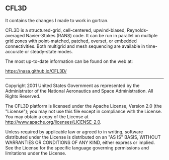 ## CFL3D

It contains the changes I made to work in gortran.

CFL3D 
is a structured-grid, cell-centered, upwind-biased, Reynolds-averaged Navier-Stokes (RANS) code. It can be run
in parallel on multiple grid zones with point-matched, patched, overset, or embedded connectivities. Both
multigrid and mesh sequencing are available in time-accurate or steady-state modes.

The most up-to-date information can be found on the web at:

https://nasa.github.io/CFL3D/

-------------

Copyright 2001 United States Government as represented by the Administrator
of the National Aeronautics and Space Administration. All Rights Reserved.

The CFL3D platform is licensed under the Apache License, Version 2.0 
(the "License"); you may not use this file except in compliance with the 
License. You may obtain a copy of the License at 
http://www.apache.org/licenses/LICENSE-2.0. 

Unless required by applicable law or agreed to in writing, software 
distributed under the License is distributed on an "AS IS" BASIS, WITHOUT 
WARRANTIES OR CONDITIONS OF ANY KIND, either express or implied. See the 
License for the specific language governing permissions and limitations 
under the License.
